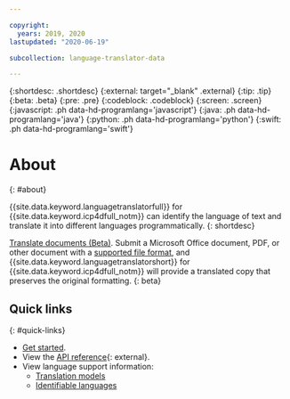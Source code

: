 ```yaml
---

copyright:
  years: 2019, 2020
lastupdated: "2020-06-19"

subcollection: language-translator-data

---
```


{:shortdesc: .shortdesc}
{:external: target="_blank" .external}
{:tip: .tip}
{:beta: .beta}
{:pre: .pre}
{:codeblock: .codeblock}
{:screen: .screen}
{:javascript: .ph data-hd-programlang='javascript'}
{:java: .ph data-hd-programlang='java'}
{:python: .ph data-hd-programlang='python'}
{:swift: .ph data-hd-programlang='swift'}

# About
{: #about}

{{site.data.keyword.languagetranslatorfull}} for {{site.data.keyword.icp4dfull_notm}} can identify the language of text and translate it into different languages programmatically.
{: shortdesc}

[Translate documents (Beta)](/docs/language-translator-data?topic=language-translator-data-document-translator-tutorial). Submit a Microsoft Office document, PDF, or other document with a [supported file format](/docs/language-translator-data?topic=language-translator-data-document-translator-tutorial#supported-file-formats), and {{site.data.keyword.languagetranslatorshort}} for {{site.data.keyword.icp4dfull_notm}} will provide a translated copy that preserves the original formatting.
{: beta}

## Quick links
{: #quick-links}

- [Get started](/docs/language-translator-data?topic=language-translator-data-gettingstarted).
- View the [API reference](https://{DomainName}/apidocs/language-translator-data){: external}.
- View language support information:
  - [Translation models](/docs/language-translator-data?topic=language-translator-data-translation-models)
  - [Identifiable languages](/docs/language-translator-data?topic=language-translator-data-identifiable-languages)
